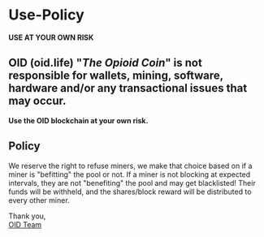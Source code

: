 # Use-Policy
**USE AT YOUR OWN RISK**

## OID (oid.life) "*The Opioid Coin*" is not responsible for wallets, mining, software, hardware and/or any transactional issues that may occur.
**Use the OID blockchain at your own risk.**

## Policy
We reserve the right to refuse miners, we make that choice based on if a miner is "befitting" the pool or not.
If a miner is not blocking at expected intervals, they are not "benefiting" the pool and may get blacklisted! 
Their funds will be withheld, and the shares/block reward will be distributed to every other miner.


Thank you,  
[OID Team](https://oid.life/)




